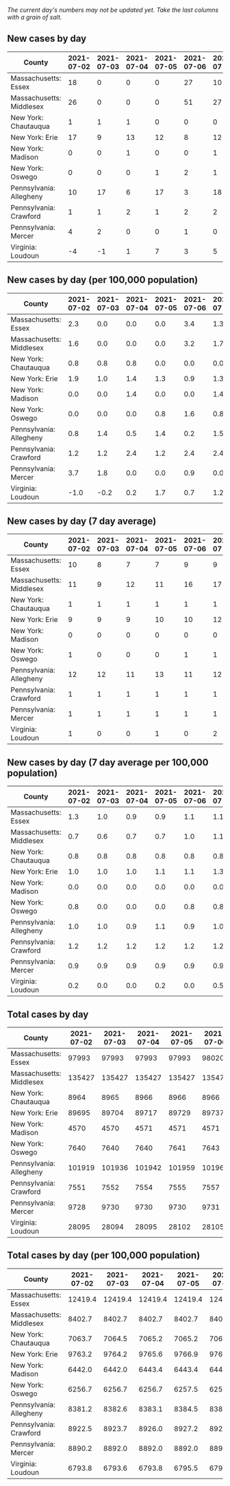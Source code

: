 _The current day's numbers may not be updated yet. Take the last columns with a grain of salt._
## New cases by day

| County | 2021-07-02 | 2021-07-03 | 2021-07-04 | 2021-07-05 | 2021-07-06 | 2021-07-07 | 2021-07-08 |
| --- | --- | --- | --- | --- | --- | --- | --- |
| Massachusetts: Essex | 18 | 0 | 0 | 0 | 27 | 10 | 12 |
| Massachusetts: Middlesex | 26 | 0 | 0 | 0 | 51 | 27 | 18 |
| New York: Chautauqua | 1 | 1 | 1 | 0 | 0 | 0 | 1 |
| New York: Erie | 17 | 9 | 13 | 12 | 8 | 12 | 6 |
| New York: Madison | 0 | 0 | 1 | 0 | 0 | 1 | 0 |
| New York: Oswego | 0 | 0 | 0 | 1 | 2 | 1 | 0 |
| Pennsylvania: Allegheny | 10 | 17 | 6 | 17 | 3 | 18 | 17 |
| Pennsylvania: Crawford | 1 | 1 | 2 | 1 | 2 | 2 | 3 |
| Pennsylvania: Mercer | 4 | 2 | 0 | 0 | 1 | 0 | 0 |
| Virginia: Loudoun | -4 | -1 | 1 | 7 | 3 | 5 | 4 |

## New cases by day (per 100,000 population)

| County | 2021-07-02 | 2021-07-03 | 2021-07-04 | 2021-07-05 | 2021-07-06 | 2021-07-07 | 2021-07-08 |
| --- | --- | --- | --- | --- | --- | --- | --- |
| Massachusetts: Essex | 2.3 | 0.0 | 0.0 | 0.0 | 3.4 | 1.3 | 1.5 |
| Massachusetts: Middlesex | 1.6 | 0.0 | 0.0 | 0.0 | 3.2 | 1.7 | 1.1 |
| New York: Chautauqua | 0.8 | 0.8 | 0.8 | 0.0 | 0.0 | 0.0 | 0.8 |
| New York: Erie | 1.9 | 1.0 | 1.4 | 1.3 | 0.9 | 1.3 | 0.7 |
| New York: Madison | 0.0 | 0.0 | 1.4 | 0.0 | 0.0 | 1.4 | 0.0 |
| New York: Oswego | 0.0 | 0.0 | 0.0 | 0.8 | 1.6 | 0.8 | 0.0 |
| Pennsylvania: Allegheny | 0.8 | 1.4 | 0.5 | 1.4 | 0.2 | 1.5 | 1.4 |
| Pennsylvania: Crawford | 1.2 | 1.2 | 2.4 | 1.2 | 2.4 | 2.4 | 3.5 |
| Pennsylvania: Mercer | 3.7 | 1.8 | 0.0 | 0.0 | 0.9 | 0.0 | 0.0 |
| Virginia: Loudoun | -1.0 | -0.2 | 0.2 | 1.7 | 0.7 | 1.2 | 1.0 |

## New cases by day (7 day average)

| County | 2021-07-02 | 2021-07-03 | 2021-07-04 | 2021-07-05 | 2021-07-06 | 2021-07-07 | 2021-07-08 |
| --- | --- | --- | --- | --- | --- | --- | --- |
| Massachusetts: Essex | 10 | 8 | 7 | 7 | 9 | 9 | 10 |
| Massachusetts: Middlesex | 11 | 9 | 12 | 11 | 16 | 17 | 17 |
| New York: Chautauqua | 1 | 1 | 1 | 1 | 1 | 1 | 1 |
| New York: Erie | 9 | 9 | 9 | 10 | 10 | 12 | 11 |
| New York: Madison | 0 | 0 | 0 | 0 | 0 | 0 | 0 |
| New York: Oswego | 1 | 0 | 0 | 0 | 1 | 1 | 1 |
| Pennsylvania: Allegheny | 12 | 12 | 11 | 13 | 11 | 12 | 13 |
| Pennsylvania: Crawford | 1 | 1 | 1 | 1 | 1 | 1 | 2 |
| Pennsylvania: Mercer | 1 | 1 | 1 | 1 | 1 | 1 | 1 |
| Virginia: Loudoun | 1 | 0 | 0 | 1 | 0 | 2 | 2 |

## New cases by day (7 day average per 100,000 population)

| County | 2021-07-02 | 2021-07-03 | 2021-07-04 | 2021-07-05 | 2021-07-06 | 2021-07-07 | 2021-07-08 |
| --- | --- | --- | --- | --- | --- | --- | --- |
| Massachusetts: Essex | 1.3 | 1.0 | 0.9 | 0.9 | 1.1 | 1.1 | 1.3 |
| Massachusetts: Middlesex | 0.7 | 0.6 | 0.7 | 0.7 | 1.0 | 1.1 | 1.1 |
| New York: Chautauqua | 0.8 | 0.8 | 0.8 | 0.8 | 0.8 | 0.8 | 0.8 |
| New York: Erie | 1.0 | 1.0 | 1.0 | 1.1 | 1.1 | 1.3 | 1.2 |
| New York: Madison | 0.0 | 0.0 | 0.0 | 0.0 | 0.0 | 0.0 | 0.0 |
| New York: Oswego | 0.8 | 0.0 | 0.0 | 0.0 | 0.8 | 0.8 | 0.8 |
| Pennsylvania: Allegheny | 1.0 | 1.0 | 0.9 | 1.1 | 0.9 | 1.0 | 1.1 |
| Pennsylvania: Crawford | 1.2 | 1.2 | 1.2 | 1.2 | 1.2 | 1.2 | 2.4 |
| Pennsylvania: Mercer | 0.9 | 0.9 | 0.9 | 0.9 | 0.9 | 0.9 | 0.9 |
| Virginia: Loudoun | 0.2 | 0.0 | 0.0 | 0.2 | 0.0 | 0.5 | 0.5 |

## Total cases by day

| County | 2021-07-02 | 2021-07-03 | 2021-07-04 | 2021-07-05 | 2021-07-06 | 2021-07-07 | 2021-07-08 |
| --- | --- | --- | --- | --- | --- | --- | --- |
| Massachusetts: Essex | 97993 | 97993 | 97993 | 97993 | 98020 | 98030 | 98042 |
| Massachusetts: Middlesex | 135427 | 135427 | 135427 | 135427 | 135478 | 135505 | 135523 |
| New York: Chautauqua | 8964 | 8965 | 8966 | 8966 | 8966 | 8966 | 8967 |
| New York: Erie | 89695 | 89704 | 89717 | 89729 | 89737 | 89749 | 89755 |
| New York: Madison | 4570 | 4570 | 4571 | 4571 | 4571 | 4572 | 4572 |
| New York: Oswego | 7640 | 7640 | 7640 | 7641 | 7643 | 7644 | 7644 |
| Pennsylvania: Allegheny | 101919 | 101936 | 101942 | 101959 | 101962 | 101980 | 101997 |
| Pennsylvania: Crawford | 7551 | 7552 | 7554 | 7555 | 7557 | 7559 | 7562 |
| Pennsylvania: Mercer | 9728 | 9730 | 9730 | 9730 | 9731 | 9731 | 9731 |
| Virginia: Loudoun | 28095 | 28094 | 28095 | 28102 | 28105 | 28110 | 28114 |

## Total cases by day (per 100,000 population)

| County | 2021-07-02 | 2021-07-03 | 2021-07-04 | 2021-07-05 | 2021-07-06 | 2021-07-07 | 2021-07-08 |
| --- | --- | --- | --- | --- | --- | --- | --- |
| Massachusetts: Essex | 12419.4 | 12419.4 | 12419.4 | 12419.4 | 12422.8 | 12424.1 | 12425.6 |
| Massachusetts: Middlesex | 8402.7 | 8402.7 | 8402.7 | 8402.7 | 8405.9 | 8407.6 | 8408.7 |
| New York: Chautauqua | 7063.7 | 7064.5 | 7065.2 | 7065.2 | 7065.2 | 7065.2 | 7066.0 |
| New York: Erie | 9763.2 | 9764.2 | 9765.6 | 9766.9 | 9767.8 | 9769.1 | 9769.8 |
| New York: Madison | 6442.0 | 6442.0 | 6443.4 | 6443.4 | 6443.4 | 6444.8 | 6444.8 |
| New York: Oswego | 6256.7 | 6256.7 | 6256.7 | 6257.5 | 6259.2 | 6260.0 | 6260.0 |
| Pennsylvania: Allegheny | 8381.2 | 8382.6 | 8383.1 | 8384.5 | 8384.7 | 8386.2 | 8387.6 |
| Pennsylvania: Crawford | 8922.5 | 8923.7 | 8926.0 | 8927.2 | 8929.6 | 8931.9 | 8935.5 |
| Pennsylvania: Mercer | 8890.2 | 8892.0 | 8892.0 | 8892.0 | 8892.9 | 8892.9 | 8892.9 |
| Virginia: Loudoun | 6793.8 | 6793.6 | 6793.8 | 6795.5 | 6796.2 | 6797.4 | 6798.4 |
